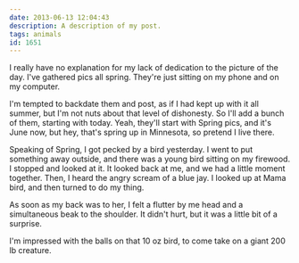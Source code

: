 ```yaml
---
date: 2013-06-13 12:04:43
description: A description of my post.
tags: animals
id: 1651
---
```

I really have no explanation for my lack of dedication to the picture of the day.  I've gathered pics all spring.  They're just sitting on my phone and on my computer.  

I'm tempted to backdate them and post, as if I had kept up with it all summer, but I'm not nuts about that level of dishonesty.  So I'll add a bunch of them, starting with today.  Yeah, they'll start with Spring pics, and it's June now, but hey, that's spring up in Minnesota, so pretend I live there.

Speaking of Spring, I got pecked by a bird yesterday.  I went to put something away outside, and there was a young bird sitting on my firewood.  I stopped and looked at it.  It looked back at me, and we had a little moment together.  Then, I heard the angry scream of a blue jay.  I looked up at Mama bird, and then turned to do my thing.

As soon as my back was to her, I felt a flutter by me head and a simultaneous beak to the shoulder.  It didn't hurt, but it was a little bit of a surprise.  

I'm impressed with the balls on that 10 oz bird, to come take on a giant 200 lb creature. 